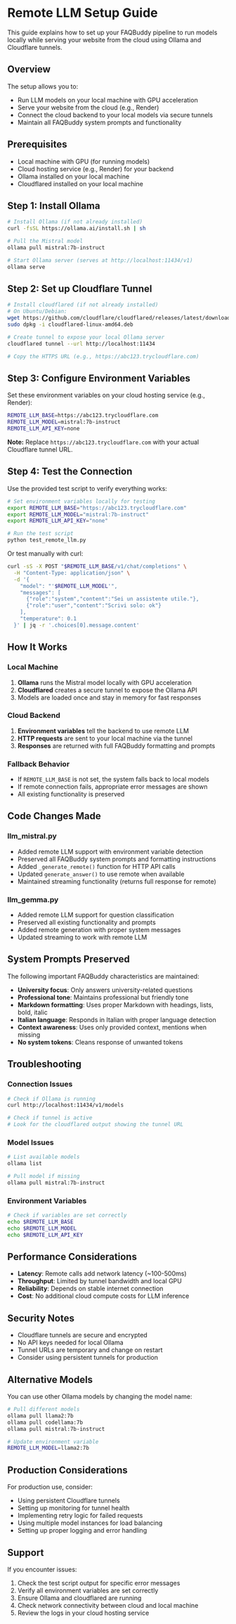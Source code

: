 # Remote LLM Setup Guide

This guide explains how to set up your FAQBuddy pipeline to run models locally while serving your website from the cloud using Ollama and Cloudflare tunnels.

## Overview

The setup allows you to:
- Run LLM models on your local machine with GPU acceleration
- Serve your website from the cloud (e.g., Render)
- Connect the cloud backend to your local models via secure tunnels
- Maintain all FAQBuddy system prompts and functionality

## Prerequisites

- Local machine with GPU (for running models)
- Cloud hosting service (e.g., Render) for your backend
- Ollama installed on your local machine
- Cloudflared installed on your local machine

## Step 1: Install Ollama

```bash
# Install Ollama (if not already installed)
curl -fsSL https://ollama.ai/install.sh | sh

# Pull the Mistral model
ollama pull mistral:7b-instruct

# Start Ollama server (serves at http://localhost:11434/v1)
ollama serve
```

## Step 2: Set up Cloudflare Tunnel

```bash
# Install cloudflared (if not already installed)
# On Ubuntu/Debian:
wget https://github.com/cloudflare/cloudflared/releases/latest/download/cloudflared-linux-amd64.deb
sudo dpkg -i cloudflared-linux-amd64.deb

# Create tunnel to expose your local Ollama server
cloudflared tunnel --url http://localhost:11434

# Copy the HTTPS URL (e.g., https://abc123.trycloudflare.com)
```

## Step 3: Configure Environment Variables

Set these environment variables on your cloud hosting service (e.g., Render):

```bash
REMOTE_LLM_BASE=https://abc123.trycloudflare.com
REMOTE_LLM_MODEL=mistral:7b-instruct
REMOTE_LLM_API_KEY=none
```

**Note:** Replace `https://abc123.trycloudflare.com` with your actual Cloudflare tunnel URL.

## Step 4: Test the Connection

Use the provided test script to verify everything works:

```bash
# Set environment variables locally for testing
export REMOTE_LLM_BASE="https://abc123.trycloudflare.com"
export REMOTE_LLM_MODEL="mistral:7b-instruct"
export REMOTE_LLM_API_KEY="none"

# Run the test script
python test_remote_llm.py
```

Or test manually with curl:

```bash
curl -sS -X POST "$REMOTE_LLM_BASE/v1/chat/completions" \
  -H "Content-Type: application/json" \
  -d '{
    "model": "'$REMOTE_LLM_MODEL'",
    "messages": [
      {"role":"system","content":"Sei un assistente utile."},
      {"role":"user","content":"Scrivi solo: ok"}
    ],
    "temperature": 0.1
  }' | jq -r '.choices[0].message.content'
```

## How It Works

### Local Machine
1. **Ollama** runs the Mistral model locally with GPU acceleration
2. **Cloudflared** creates a secure tunnel to expose the Ollama API
3. Models are loaded once and stay in memory for fast responses

### Cloud Backend
1. **Environment variables** tell the backend to use remote LLM
2. **HTTP requests** are sent to your local machine via the tunnel
3. **Responses** are returned with full FAQBuddy formatting and prompts

### Fallback Behavior
- If `REMOTE_LLM_BASE` is not set, the system falls back to local models
- If remote connection fails, appropriate error messages are shown
- All existing functionality is preserved

## Code Changes Made

### llm_mistral.py
- Added remote LLM support with environment variable detection
- Preserved all FAQBuddy system prompts and formatting instructions
- Added `_generate_remote()` function for HTTP API calls
- Updated `generate_answer()` to use remote when available
- Maintained streaming functionality (returns full response for remote)

### llm_gemma.py
- Added remote LLM support for question classification
- Preserved all existing functionality and prompts
- Added remote generation with proper system messages
- Updated streaming to work with remote LLM

## System Prompts Preserved

The following important FAQBuddy characteristics are maintained:

- **University focus**: Only answers university-related questions
- **Professional tone**: Maintains professional but friendly tone
- **Markdown formatting**: Uses proper Markdown with headings, lists, bold, italic
- **Italian language**: Responds in Italian with proper language detection
- **Context awareness**: Uses only provided context, mentions when missing
- **No system tokens**: Cleans response of unwanted tokens

## Troubleshooting

### Connection Issues
```bash
# Check if Ollama is running
curl http://localhost:11434/v1/models

# Check if tunnel is active
# Look for the cloudflared output showing the tunnel URL
```

### Model Issues
```bash
# List available models
ollama list

# Pull model if missing
ollama pull mistral:7b-instruct
```

### Environment Variables
```bash
# Check if variables are set correctly
echo $REMOTE_LLM_BASE
echo $REMOTE_LLM_MODEL
echo $REMOTE_LLM_API_KEY
```

## Performance Considerations

- **Latency**: Remote calls add network latency (~100-500ms)
- **Throughput**: Limited by tunnel bandwidth and local GPU
- **Reliability**: Depends on stable internet connection
- **Cost**: No additional cloud compute costs for LLM inference

## Security Notes

- Cloudflare tunnels are secure and encrypted
- No API keys needed for local Ollama
- Tunnel URLs are temporary and change on restart
- Consider using persistent tunnels for production

## Alternative Models

You can use other Ollama models by changing the model name:

```bash
# Pull different models
ollama pull llama2:7b
ollama pull codellama:7b
ollama pull mistral:7b-instruct

# Update environment variable
REMOTE_LLM_MODEL=llama2:7b
```

## Production Considerations

For production use, consider:
- Using persistent Cloudflare tunnels
- Setting up monitoring for tunnel health
- Implementing retry logic for failed requests
- Using multiple model instances for load balancing
- Setting up proper logging and error handling

## Support

If you encounter issues:
1. Check the test script output for specific error messages
2. Verify all environment variables are set correctly
3. Ensure Ollama and cloudflared are running
4. Check network connectivity between cloud and local machine
5. Review the logs in your cloud hosting service
